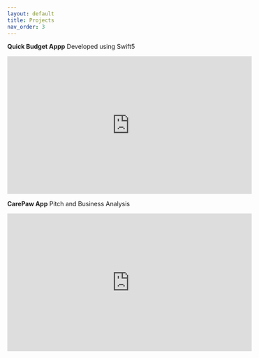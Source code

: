 ```yaml
---
layout: default
title: Projects
nav_order: 3
---
```


**Quick Budget Appp**
Developed using Swift5

<iframe width="560" height="315" src="https://www.youtube.com/embed/O0eglJQW2d8" title="YouTube video player" frameborder="0" allow="accelerometer; autoplay; clipboard-write; encrypted-media; gyroscope; picture-in-picture" allowfullscreen></iframe>

**CarePaw App** 
Pitch and Business Analysis
<iframe width="560" height="315" src="https://www.youtube.com/embed/UmMPCRK6180" title="YouTube video player" frameborder="0" allow="accelerometer; autoplay; clipboard-write; encrypted-media; gyroscope; picture-in-picture" allowfullscreen></iframe>
